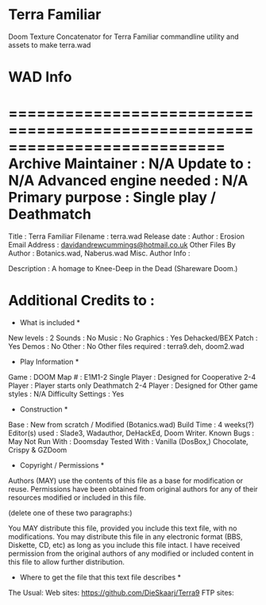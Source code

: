 # Terra Familiar
Doom Texture Concatenator for Terra Familiar commandline utility and assets to make terra.wad

# WAD Info
===========================================================================
Archive Maintainer      : N/A
Update to               : N/A
Advanced engine needed  : N/A
Primary purpose         : Single play / Deathmatch
===========================================================================
Title                   : Terra Familiar
Filename                : terra.wad
Release date            : 
Author                  : Erosion
Email Address           : davidandrewcummings@hotmail.co.uk
Other Files By Author   : Botanics.wad, Naberus.wad
Misc. Author Info       : 

Description             : A homage to Knee-Deep in the Dead (Shareware Doom.)

Additional Credits to   : 
===========================================================================
* What is included *

New levels              : 2
Sounds                  : No
Music                   : No
Graphics                : Yes
Dehacked/BEX Patch      : Yes
Demos                   : No
Other                   : No
Other files required    : terra9.deh, doom2.wad


* Play Information *

Game                    : DOOM
Map #                   : E1M1-2
Single Player           : Designed for
Cooperative 2-4 Player  : Player starts only
Deathmatch 2-4 Player   : Designed for
Other game styles       : N/A
Difficulty Settings     : Yes


* Construction *

Base                    : New from scratch / Modified (Botanics.wad)
Build Time              : 4 weeks(?)
Editor(s) used          : Slade3, Wadauthor, DeHackEd, Doom Writer.
Known Bugs              : 
May Not Run With        : Doomsday
Tested With             : Vanilla (DosBox,) Chocolate, Crispy & GZDoom



* Copyright / Permissions *

Authors (MAY) use the contents of this file as a base for
modification or reuse.  Permissions have been obtained from original
authors for any of their resources modified or included in this file.

(delete one of these two paragraphs:)

You MAY distribute this file, provided you include this text
file, with no modifications.  You may distribute this file in any
electronic format (BBS, Diskette, CD, etc) as long as you include
this file intact.  I have received permission from the original
authors of any modified or included content in this file to allow
further distribution.


* Where to get the file that this text file describes *

The Usual: 
Web sites: https://github.com/DieSkaarj/Terra9
FTP sites:
